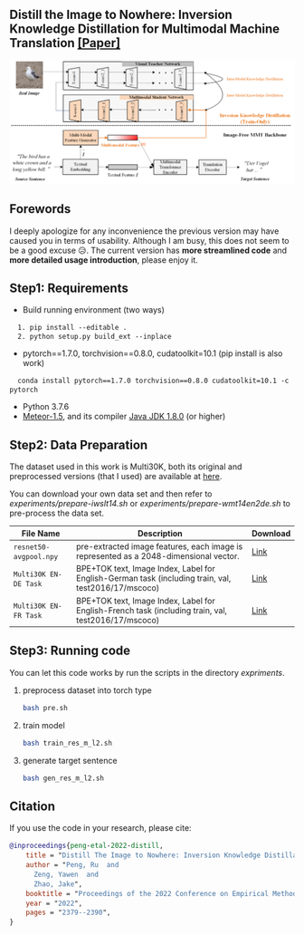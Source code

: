 ## Distill the Image to Nowhere: Inversion Knowledge Distillation for Multimodal Machine Translation [[Paper]](https://aclanthology.org/2022.emnlp-main.152/)
![](https://github.com/pengr/IKD-mmt/blob/master/IKD-MMT.png)

## Forewords
I deeply apologize for any inconvenience the previous version may have caused you in terms of usability.
Although I am busy, this does not seem to be a good excuse 😥.
The current version has **more streamlined code** and **more detailed usage introduction**, 
please enjoy it.


## Step1: Requirements
- Build running environment (two ways)
```shell
  1. pip install --editable .  
  2. python setup.py build_ext --inplace
````
- pytorch==1.7.0, torchvision==0.8.0, cudatoolkit=10.1 (pip install is also work)
```shell
  conda install pytorch==1.7.0 torchvision==0.8.0 cudatoolkit=10.1 -c pytorch 
````
- Python 3.7.6
- [Meteor-1.5](https://www.cs.cmu.edu/~alavie/METEOR/README.html), and its compiler [Java JDK 1.8.0](https://www.oracle.com/sg/java/technologies/javase/javase8-archive-downloads.html) (or higher)



## Step2: Data Preparation
The dataset used in this work is Multi30K, 
both its original and preprocessed versions (that I used) 
are available at [here](https://github.com/multi30k/dataset/tree/master/data/task2).

You can download your own data set and then refer to 
*experiments/prepare-iwslt14.sh* or *experiments/prepare-wmt14en2de.sh* to pre-process the data set.

File Name | Description |  Download
---|---|---
`resnet50-avgpool.npy` | pre-extracted image features, each image is represented as a 2048-dimensional vector. | [Link](https://1drv.ms/u/s!AuOGIeqv1TybbQeJMw8CdqOphfA?e=l8k4df)
`Multi30K EN-DE Task` | BPE+TOK text, Image Index, Label for English-German task (including train, val, test2016/17/mscoco) | [Link](https://github.com/multi30k/dataset/tree/master/data/task2/tok)
`Multi30K EN-FR Task` | BPE+TOK text, Image Index, Label for English-French task (including train, val, test2016/17/mscoco) | [Link](https://github.com/multi30k/dataset/tree/master/data/task2/tok)


## Step3: Running code
You can let this code works by run the scripts in the directory *expriments*.

1. preprocess dataset into torch type
    ```bash
    bash pre.sh
    ```
    
2. train model
    ```bash
    bash train_res_m_l2.sh
    ```
   
3. generate target sentence
    ```bash
    bash gen_res_m_l2.sh
    ```


## Citation
If you use the code in your research, please cite:
```bibtex
@inproceedings{peng-etal-2022-distill,
    title = "Distill The Image to Nowhere: Inversion Knowledge Distillation for Multimodal Machine Translation",
    author = "Peng, Ru  and
      Zeng, Yawen  and
      Zhao, Jake",
    booktitle = "Proceedings of the 2022 Conference on Empirical Methods in Natural Language Processing",
    year = "2022",
    pages = "2379--2390",
}
```
